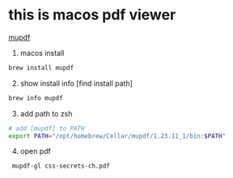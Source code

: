 
<!-- 「mupdf」 -->
<!-- 1. macos install -->

<!-- 2. brew install mupdf -->

<!-- 3. show install info [find install path] -->

<!-- brew info mupdf -->

<!-- 4. add path to zsh -->

<!-- in step 3 show path in [/opt/homebrew/Cellar/mupdf/1.23.11_1] -->
<!-- and add this in .zshrc -->

<!-- # add [mupdf] to PATH -->
<!-- export PATH="/opt/homebrew/Cellar/mupdf/1.23.11_1/bin:$PATH" -->


# this is macos pdf viewer
[mupdf](https://mupdf.com/)

1. macos install
```bash
brew install mupdf
```

2. show install info [find install path]
```bash
brew info mupdf
```

3. add path to zsh
```bash
# add [mupdf] to PATH
export PATH="/opt/homebrew/Cellar/mupdf/1.23.11_1/bin:$PATH"
```

4. open pdf
```bash
 mupdf-gl css-secrets-ch.pdf 
```




